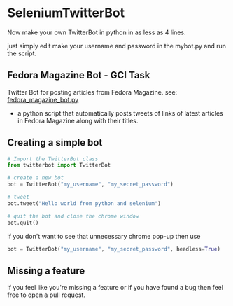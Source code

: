 # SeleniumTwitterBot
Now make your own TwitterBot in python in as less as 4 lines.

just simply edit make your username and password in the mybot.py and run the script. 

## Fedora Magazine Bot - GCI Task
Twitter Bot for posting articles from Fedora Magazine. see: <a href="https://github.com/ADV1K/SeleniumTwitterBot/blob/master/fedora_magazine_bot.py">fedora_magazine_bot.py</a>
- a python script that automatically posts tweets of links of latest articles in Fedora Magazine along with their titles.

## Creating a simple bot
```python
# Import the TwitterBot class
from twitterbot import TwitterBot

# create a new bot
bot = TwitterBot("my_username", "my_secret_password")

# tweet
bot.tweet("Hello world from python and selenium")

# quit the bot and close the chrome window
bot.quit()
```

if you don't want to see that unnecessary chrome pop-up then use
```python
bot = TwitterBot("my_username", "my_secret_password", headless=True)
```

## Missing a feature
if you feel like you're missing a feature or if you have found a bug then feel free to open a pull request.
